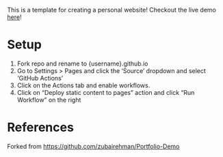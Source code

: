This is a template for creating a personal website! Checkout the live demo [here](https://purdueflutter.github.io/personal_website_workshop)!

# Setup
1. Fork repo and rename to {username}.github.io
2. Go to Settings > Pages and click the ‘Source’ dropdown and select ‘GitHub Actions’
3. Click on the Actions tab and enable workflows.
4. Click on “Deploy static content to pages” action and click “Run Workflow” on the right


# References

Forked from https://github.com/zubairehman/Portfolio-Demo
